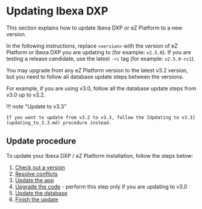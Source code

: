 # Updating Ibexa DXP

This section explains how to update Ibexa DXP or eZ Platform to a new version.

In the following instructions, replace `<version>` with the version of eZ Platform or Ibexa DXP you are updating to (for example: `v2.5.0`).
If you are testing a release candidate, use the latest `-rc` tag (for example: `v2.5.0-rc1`).

You may upgrade from any eZ Platform version to the latest v3.2 version,
but you need to follow all database update steps between the versions.

For example, if you are using v3.0, follow all the database update steps from v3.0 up to v3.2.

!!! note "Update to v3.3"

    If you want to update from v3.2 to v3.3, follow the [Updating to v3.3](updating_to_3.3.md) procedure instead.

## Update procedure

To update your Ibexa DXP / eZ Platform installation, follow the steps below:

1. [Check out a version](1_check_out_version.md)
1. [Resolve conflicts](2_merge_composer.md)
1. [Update the app](3_update_app.md)
1. [Upgrade the code](4_upgrade_the_code.md) - perform this step only if you are updating to v3.0
1. [Update the database](5_update_database.md)
1. [Finish the update](6_finish_the_update.md)
